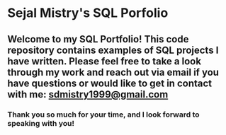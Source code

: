 # Sejal Mistry's SQL Porfolio

## Welcome to my SQL Portfolio! This code repository contains examples of SQL projects I have written. Please feel free to take a look through my work and reach out via email if you have questions or would like to get in contact with me: sdmistry1999@gmail.com 

### Thank you so much for your time, and I look forward to speaking with you! 

